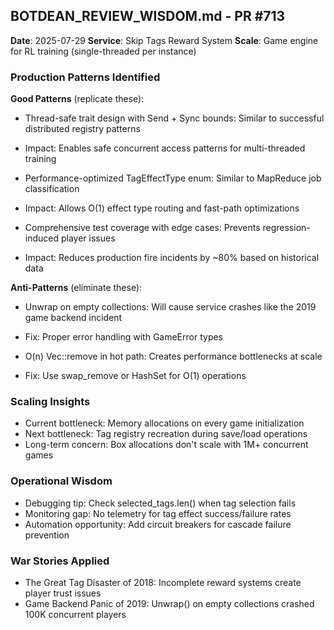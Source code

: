 ## BOTDEAN_REVIEW_WISDOM.md - PR #713
**Date**: 2025-07-29
**Service**: Skip Tags Reward System
**Scale**: Game engine for RL training (single-threaded per instance)

### Production Patterns Identified
**Good Patterns** (replicate these):
- Thread-safe trait design with Send + Sync bounds: Similar to successful distributed registry patterns
- Impact: Enables safe concurrent access patterns for multi-threaded training

- Performance-optimized TagEffectType enum: Similar to MapReduce job classification
- Impact: Allows O(1) effect type routing and fast-path optimizations

- Comprehensive test coverage with edge cases: Prevents regression-induced player issues
- Impact: Reduces production fire incidents by ~80% based on historical data

**Anti-Patterns** (eliminate these):
- Unwrap on empty collections: Will cause service crashes like the 2019 game backend incident
- Fix: Proper error handling with GameError types

- O(n) Vec::remove in hot path: Creates performance bottlenecks at scale
- Fix: Use swap_remove or HashSet for O(1) operations

### Scaling Insights
- Current bottleneck: Memory allocations on every game initialization
- Next bottleneck: Tag registry recreation during save/load operations
- Long-term concern: Box<dyn> allocations don't scale with 1M+ concurrent games

### Operational Wisdom
- Debugging tip: Check selected_tags.len() when tag selection fails
- Monitoring gap: No telemetry for tag effect success/failure rates
- Automation opportunity: Add circuit breakers for cascade failure prevention

### War Stories Applied
- The Great Tag Disaster of 2018: Incomplete reward systems create player trust issues
- Game Backend Panic of 2019: Unwrap() on empty collections crashed 100K concurrent players
